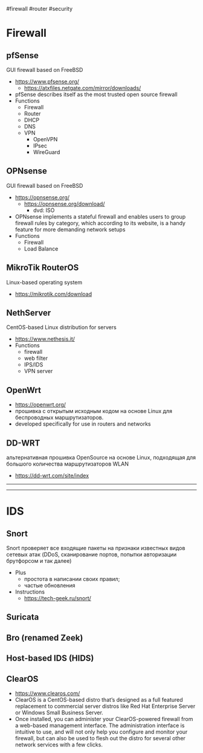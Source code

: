 #firewall #router #security 

# Firewall
## pfSense
GUI firewall based on FreeBSD
- https://www.pfsense.org/
	- https://atxfiles.netgate.com/mirror/downloads/
- pfSense describes itself as the most trusted open source firewall
- Functions
	- Firewall
	- Router
	- DHCP
	- DNS
	- VPN
		- OpenVPN
		- IPsec
		- WireGuard

## OPNsense
GUI firewall based on FreeBSD
- https://opnsense.org/
	- https://opnsense.org/download/
		- dvd: ISO
- OPNsense implements a stateful firewall and enables users to group firewall rules by category, which according to its website, is a handy feature for more demanding network setups
- Functions
	- Firewall
	- Load Balance

## MikroTik RouterOS
Linux-based operating system
- https://mikrotik.com/download

## NethServer
CentOS-based Linux distribution for servers
- https://www.nethesis.it/
- Functions
	- firewall
	- web filter
	- IPS/IDS
	- VPN server

## OpenWrt
- https://openwrt.org/
- прошивка с открытым исходным кодом на основе Linux для беспроводных маршрутизаторов.
- developed specifically for use in routers and networks

## DD-WRT
альтернативная прошивка OpenSource на основе Linux, подходящая для большого количества маршрутизаторов WLAN
- https://dd-wrt.com/site/index

---
---
# IDS
## Snort
Snort проверяет все входящие пакеты на признаки известных видов сетевых атак (DDoS, сканирование портов, попытки авторизации брутфорсом и так далее)
- Plus
	- простота в написании своих правил;
	- частые обновления
- Instructions
	- https://tech-geek.ru/snort/
## Suricata
## Bro (renamed Zeek)
## Host-based IDS (HIDS)
## ClearOS
- https://www.clearos.com/
- ClearOS is a CentOS-based distro that’s designed as a full featured replacement to commercial server distros like Red Hat Enterprise Server or Windows Small Business Server. 
- Once installed, you can administer your ClearOS-powered firewall from a web-based management interface. The administration interface is intuitive to use, and will not only help you configure and monitor your firewall, but can also be used to flesh out the distro for several other network services with a few clicks. 